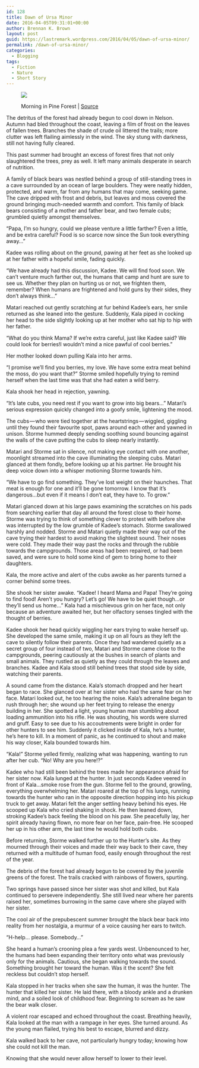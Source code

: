 ```yaml
---
id: 128
title: Dawn of Ursa Minor
date: 2016-04-05T09:31:01+00:00
author: Brennan K. Brown
layout: post
guid: https://lastremark.wordpress.com/2016/04/05/dawn-of-ursa-minor/
permalink: /dawn-of-ursa-minor/
categories:
  - Blogging
tags:
  - Fiction
  - Nature
  - Short Story
---
```


<figure class="wp-caption"> 

<img data-width="5668" data-height="3840" src="https://cdn-images-1.medium.com/max/2560/1*arw9RbC4Wsg1skWI6tCi7Q.jpeg" /> <figcaption class="wp-caption-text">Morning in Pine Forest | <a href="https://en.wikipedia.org/wiki/Morning_in_a_Pine_Forest#/media/File:Utro_v_sosnovom_lesu.jpg" target="_blank" rel="noopener noreferrer">Source</a></figcaption></figure> 

<span>T</span>he detritus of the forest had already begun to cool down in Nelson. Autumn had bled throughout the coast, leaving a film of frost on the leaves of fallen trees. Branches the shade of crude oil littered the trails; more clutter was left flailing aimlessly in the wind. The sky stung with darkness, still not having fully cleared.

This past summer had brought an excess of forest fires that not only slaughtered the trees, prey as well. It left many animals desperate in search of nutrition.

A family of black bears was nestled behind a group of still-standing trees in a cave surrounded by an ocean of large boulders. They were neatly hidden, protected, and warm, far from any humans that may come, seeking game. The cave dripped with frost and debris, but leaves and moss covered the ground bringing much-needed warmth and comfort. This family of black bears consisting of a mother and father bear, and two female cubs; grumbled quietly amongst themselves.

“Papa, I’m so hungry, could we please venture a little farther? Even a little, and be extra careful? Food is so scarce now since the Sun took everything away…”

Kadee was rolling about on the ground, pawing at her feet as she looked up at her father with a hopeful smile, fading quickly.

“We have already had this discussion, Kadee. We will find food soon. We can’t venture much farther out, the humans that camp and hunt are sure to see us. Whether they plan on hurting us or not, we frighten them, remember? When humans are frightened and hold guns by their sides, they don’t always think…”

Matari reached out gently scratching at fur behind Kadee’s ears, her smile returned as she leaned into the gesture. Suddenly, Kala piped in cocking her head to the side slightly looking up at her mother who sat hip to hip with her father.

“What do you think Mama? If we’re extra careful, just like Kadee said? We could look for berries!I wouldn’t mind a nice pawful of cool berries.”

Her mother looked down pulling Kala into her arms.

“I promise we’ll find you berries, my love. We have some extra meat behind the moss, do you want that?” Storme smiled hopefully trying to remind herself when the last time was that she had eaten a wild berry.

Kala shook her head in rejection, yawning.

“It’s late cubs, you need rest if you want to grow into big bears…” Matari’s serious expression quickly changed into a goofy smile, lightening the mood.

The cubs — who were tied together at the heartstrings — wiggled, giggling until they found their favourite spot, paws around each other and yawned in unison. Storme hummed deeply sending soothing sound bouncing against the walls of the cave putting the cubs to sleep nearly instantly.

Matari and Storme sat in silence, not making eye contact with one another, moonlight streamed into the cave illuminating the sleeping cubs. Matari glanced at them fondly, before looking up at his partner. He brought his deep voice down into a whisper motioning Storme towards him.

“We have to go find something. They’ve lost weight on their haunches. That meat is enough for one and it’ll be gone tomorrow. I know that it’s dangerous…but even if it means I don’t eat, they have to. To grow.”



<span>M</span>atari glanced down at his large paws examining the scratches on his pads from searching earlier that day all around the forest close to their home. Storme was trying to think of something clever to protest with before she was interrupted by the low grumble of Kadee’s stomach. Storme swallowed harshly and nodded. Storme and Matari quietly made their way out of the cave trying their hardest to avoid making the slightest sound. Their noses were cold. They made their way past the rocks and through the rubble towards the campgrounds. Those areas had been repaired, or had been saved, and were sure to hold some kind of gem to bring home to their daughters.

Kala, the more active and alert of the cubs awoke as her parents turned a corner behind some trees.

She shook her sister awake. “Kadee! I heard Mama and Papa! They’re going to find food! Aren’t you hungry? Let’s go! We have to be quiet though…or they’ll send us home…” Kala had a mischievous grin on her face, not only because an adventure awaited her, but her olfactory senses tingled with the thought of berries.

Kadee shook her head quickly wiggling her ears trying to wake herself up. She developed the same smile, making it up on all fours as they left the cave to silently follow their parents. Once they had wandered quietly as a secret group of four instead of two, Matari and Storme came close to the campgrounds, peering cautiously at the bushes in search of plants and small animals. They rustled as quietly as they could through the leaves and branches. Kadee and Kala stood still behind trees that stood side by side, watching their parents.

A sound came from the distance. Kala’s stomach dropped and her heart began to race. She glanced over at her sister who had the same fear on her face. Matari looked out, he too hearing the noise. Kala’s adrenaline began to rush through her; she wound up her feet trying to release the energy building in her. She spotted a light, young human man stumbling about loading ammunition into his rifle. He was shouting, his words were slurred and gruff. Easy to see due to his accoutrements were bright in order for other hunters to see him. Suddenly it clicked inside of Kala, he’s a hunter, he’s here to kill. In a moment of panic, as he continued to shout and make his way closer, Kala bounded towards him.

“Kala!” Storme yelled firmly, realizing what was happening, wanting to run after her cub. “No! Why are you here!?”

Kadee who had still been behind the trees made her appearance afraid for her sister now. Kala lunged at the hunter. In just seconds Kadee veered in front of Kala…smoke rose from the gun. Storme fell to the ground, growling, everything overwhelming her. Matari roared at the top of his lungs, running towards the hunter who ran in the opposite direction hopping into his pickup truck to get away. Matari felt the anger settling heavy behind his eyes. He scooped up Kala who cried shaking in shock. He then leaned down, stroking Kadee’s back feeling the blood on his paw. She peacefully lay, her spirit already having flown, no more fear on her face, pain-free. He scooped her up in his other arm, the last time he would hold both cubs.

Before returning, Storme walked further up to the Hunter’s site. As they mourned through their voices and made their way back to their cave, they returned with a multitude of human food, easily enough throughout the rest of the year.



<span>T</span>he debris of the forest had already begun to be covered by the juvenile greens of the forest. The trails cracked with rainbows of flowers, spurting.

Two springs have passed since her sister was shot and killed, but Kala continued to persevere independently. She still lived near where her parents raised her, sometimes burrowing in the same cave where she played with her sister.

The cool air of the prepubescent summer brought the black bear back into reality from her nostalgia, a murmur of a voice causing her ears to twitch.

“H-help… please. Somebody…”

She heard a human’s crooning plea a few yards west. Unbenounced to her, the humans had been expanding their territory onto what was previously only for the animals. Cautious, she began walking towards the sound. Something brought her toward the human. Was it the scent? She felt reckless but couldn’t stop herself.

Kala stopped in her tracks when she saw the human, it was the hunter. The hunter that killed her sister. He laid there, with a bloody ankle and a drunken mind, and a soiled look of childhood fear. Beginning to scream as he saw the bear walk closer.

A violent roar escaped and echoed throughout the coast. Breathing heavily, Kala looked at the man with a rampage in her eyes. She turned around. As the young man flailed, trying his best to escape, blurred and dizzy.

Kala walked back to her cave, not particularly hungry today; knowing how she could not kill the man.

Knowing that she would never allow herself to lower to their level.